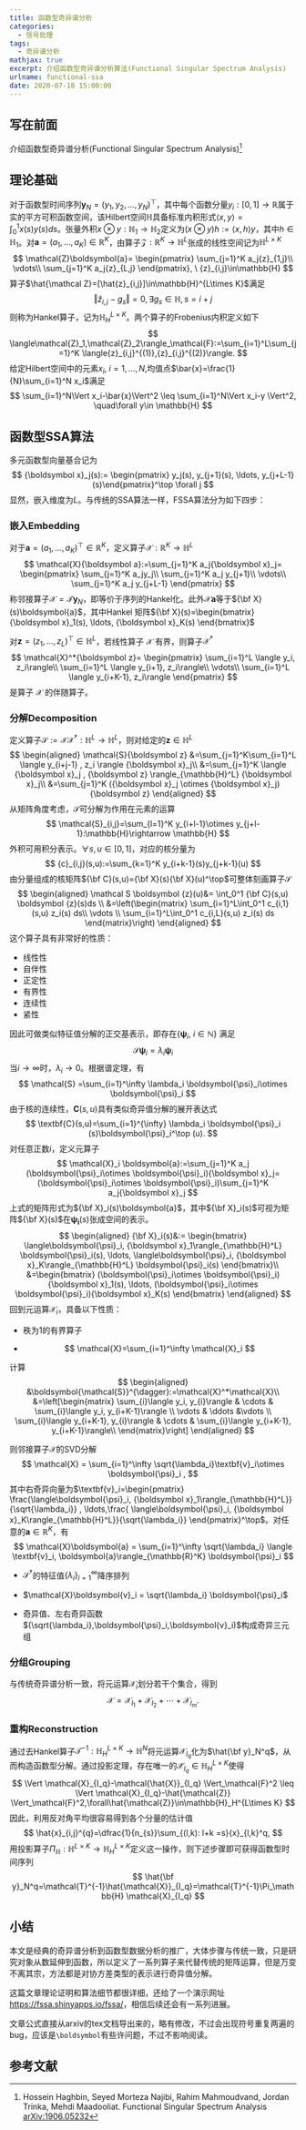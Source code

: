 ```yaml
---
title: 函数型奇异谱分析
categories:
  - 信号处理
tags:
  - 奇异谱分析
mathjax: true
excerpt: 介绍函数型奇异谱分析算法(Functional Singular Spectrum Analysis)
urlname: functional-ssa
date: 2020-07-18 15:00:00
---
```


## 写在前面

介绍函数型奇异谱分析(Functional Singular Spectrum Analysis)[^1]

## 理论基础

对于函数型时间序列$\boldsymbol y_N = (y_1,y_2,\ldots,y_N)^\top$，其中每个函数分量$y_i : [0,1] \to \mathbb R$属于实的平方可积函数空间，该Hilbert空间$\mathbb H$具备标准内积形式$\left\langle x,y\right\rangle=\int_0^1 x(s)y(s)ds$。张量外积$x\otimes y: \mathbb{H}_1\rightarrow \mathbb{H}_2$定义为$(x\otimes y)h:=\langle x, h \rangle y$，其中$h\in \mathbb{H}_1$。对$\boldsymbol{a}=(a_1,\ldots, a_K)\in\mathbb{R}^K$，由算子$\mathcal{Z}: \mathbb{R}^K \rightarrow \mathbb{H}^L$张成的线性空间记为$\mathbb{H}^{L\times K}$
$$
\mathcal{Z}\boldsymbol{a}=
\begin{pmatrix}	\sum_{j=1}^K a_j{z}_{1,j}\\ \vdots\\ \sum_{j=1}^K a_j{z}_{L,j} \end{pmatrix},
\ {z}_{i,j}\in\mathbb{H}
$$
算子$\hat{\mathcal Z}=[\hat{z}_{i,j}]\in\mathbb{H}^{L\times K}$满足
$$
\Vert\hat z_{i,j}-g_s\Vert=0,\exists g_s\in\mathbb{H},s=i+j
$$
则称为Hankel算子，记为$\mathbb{H}_H^{L\times K}$。两个算子的Frobenius内积定义如下
$$
\langle\mathcal{Z}_1,\mathcal{Z}_2\rangle_\mathcal{F}:=\sum_{i=1}^L\sum_{j=1}^K \langle{z}_{i,j}^{(1)},{z}_{i,j}^{(2)}\rangle.
$$
给定Hilbert空间中的元素$x_i,\ i=1,\ldots, N$,均值点$\bar{x}=\frac{1}{N}\sum_{i=1}^N x_i$满足
$$
\sum_{i=1}^N\Vert x_i-\bar{x}\Vert^2 \leq \sum_{i=1}^N\Vert x_i-y \Vert^2, \quad\forall y\in \mathbb{H}
$$

## 函数型SSA算法

多元函数型向量基合记为
$$
{\boldsymbol x}_j(s):= \begin{pmatrix} y_j(s), y_{j+1}(s), \ldots, y_{j+L-1}(s)\end{pmatrix}^\top \forall j
$$
显然，嵌入维度为$L$。与传统的SSA算法一样，FSSA算法分为如下四步：

### 嵌入Embedding

对于${\boldsymbol a}=\left(a_1,\ldots, a_K\right)^\top \in\mathbb{R}^K$，定义算子$\mathcal{X}:\mathbb{R}^K \rightarrow \mathbb{H}^L$
$$
\mathcal{X}{\boldsymbol a}:=\sum_{j=1}^K a_j{\boldsymbol x}_j=
\begin{pmatrix} \sum_{j=1}^K a_jy_j\\ \sum_{j=1}^K a_j y_{j+1}\\ \vdots\\ \sum_{j=1}^K a_j y_{j+L-1} \end{pmatrix}
$$
称邻接算子$\mathcal{X}=\mathcal{T}\textbf{y}_N$，即等价于序列的Hankel化。此外$\mathcal{X} \boldsymbol{a}$等于${\bf X}(s)\boldsymbol{a}$，其中Hankel 矩阵${\bf X}(s)=\begin{bmatrix} {\boldsymbol x}_1(s), \ldots, {\boldsymbol x}_K(s) \end{bmatrix}$

对${\boldsymbol z}=\left(z_1,\ldots, z_L\right)^\top\in\mathbb{H}^L$，若线性算子 $\mathcal{X}$ 有界，则算子$\mathcal{X}^*$
$$
\mathcal{X}^*{\boldsymbol z}=
\begin{pmatrix} \sum_{i=1}^L \langle y_i, z_i\rangle\\ \sum_{i=1}^L \langle y_{i+1}, z_i\rangle\\ \vdots\\ \sum_{i=1}^L \langle y_{i+K-1}, z_i\rangle \end{pmatrix}
$$
是算子 $\mathcal{X}$ 的伴随算子。

### 分解Decomposition

定义算子$\mathcal S:=\mathcal{X}\mathcal{X}^*: \mathbb{H}^L\rightarrow \mathbb{H}^L$，则对给定的${\boldsymbol z}\in \mathbb{H}^{L}$
$$
\begin{aligned}
\mathcal{S}{\boldsymbol z}
&=\sum_{j=1}^K\sum_{i=1}^L \langle y_{i+j-1} , z_i \rangle {\boldsymbol x}_j\\
&=\sum_{j=1}^K \langle {\boldsymbol x}_j , {\boldsymbol z} \rangle_{\mathbb{H}^L} {\boldsymbol x}_j\\
&=\sum_{j=1}^K ({\boldsymbol x}_j \otimes {\boldsymbol x}_j) {\boldsymbol z}
\end{aligned}
$$
从矩阵角度考虑，$\boldsymbol{\mathcal{S}}$可分解为作用在元素的运算
$$
\mathcal{S}_{i,j}=\sum_{l=1}^K y_{i+l-1}\otimes y_{j+l-1}:\mathbb{H}\rightarrow \mathbb{H}
$$
外积可用积分表示。$\forall s,u\in[0,1]$，对应的核分量为
$$
{c}_{i,j}(s,u):=\sum_{k=1}^K y_{i+k-1}(s)y_{j+k-1}(u)
$$
由分量组成的核矩阵${\bf C}(s,u)={\bf X}(s){\bf X}(u)^\top$可整体刻画算子$\mathcal{S}$
$$
\begin{aligned}
\mathcal S \boldsymbol {z}(u)&= \int_0^1 {\bf C}(s,u) \boldsymbol {z}(s)ds \\
&=\left(\begin{matrix} \sum_{i=1}^L\int_0^1 c_{i,1}(s,u) z_i(s) ds\\ \vdots \\ \sum_{i=1}^L\int_0^1 c_{i,L}(s,u) z_i(s) ds \end{matrix}\right)
\end{aligned}
$$
这个算子具有非常好的性质：

- 线性性
- 自伴性
- 正定性
- 有界性
- 连续性
- 紧性

因此可做类似特征值分解的正交基表示，即存在$\left\lbrace \boldsymbol{\psi}_i, \ i\in \mathbb{N}\right\rbrace$ 满足
$$
\mathcal{S} \boldsymbol{\psi}_i=\lambda_i \boldsymbol{\psi}_i
$$
当$i \longrightarrow \infty$时，$\lambda_i \longrightarrow 0$。根据谱定理，有
$$
\mathcal{S} =\sum_{i=1}^\infty \lambda_i \boldsymbol{\psi}_i\otimes \boldsymbol{\psi}_i
$$
由于核的连续性，$\textbf{C}(s,u)$具有类似奇异值分解的展开表达式
$$
\textbf{C}(s,u)=\sum_{i=1}^{\infty} \lambda_i \boldsymbol{\psi}_i (s)\boldsymbol{\psi}_i^\top (u).
$$
对任意正数$i$，定义元算子
$$
\mathcal{X}_i \boldsymbol{a}:=\sum_{j=1}^K a_j (\boldsymbol{\psi}_i\otimes \boldsymbol{\psi}_i){\boldsymbol x}_j= (\boldsymbol{\psi}_i\otimes \boldsymbol{\psi}_i)\sum_{j=1}^K a_j{\boldsymbol x}_j
$$
上式的矩阵形式为${\bf X}_i(s)\boldsymbol{a}$，其中${\bf X}_i(s)$可视为矩阵${\bf X}(s)$在$\boldsymbol{\psi_i}(s)$张成空间的表示。
$$
\begin{aligned}
{\bf X}_i(s)&:=
\begin{bmatrix} \langle\boldsymbol{\psi}_i, {\boldsymbol x}_1\rangle_{\mathbb{H}^L} \boldsymbol{\psi}_i(s), \ldots, \langle\boldsymbol{\psi}_i, {\boldsymbol x}_K\rangle_{\mathbb{H}^L} \boldsymbol{\psi}_i(s) \end{bmatrix}\\
&=\begin{bmatrix} (\boldsymbol{\psi}_i\otimes \boldsymbol{\psi}_i){\boldsymbol x}_1(s), \ldots, (\boldsymbol{\psi}_i\otimes \boldsymbol{\psi}_i){\boldsymbol x}_K(s) \end{bmatrix}
\end{aligned}
$$
回到元运算$\mathcal{X}_i$，具备以下性质：

- 秩为$1$的有界算子

- $$
  \mathcal{X}=\sum_{i=1}^\infty \mathcal{X}_i
  $$

计算
$$
\begin{aligned}
&\boldsymbol{\mathcal{S}}^{\dagger}:=\mathcal{X}^*\mathcal{X}\\
&=\left[\begin{matrix}
\sum_{i}\langle y_i, y_{i}\rangle & \cdots & \sum_{i}\langle y_i, y_{i+K-1}\rangle \\
\vdots & \ddots &\vdots \\
\sum_{i}\langle y_{i+K-1}, y_{i}\rangle & \cdots & \sum_{i}\langle y_{i+K-1}, y_{i+K-1}\rangle\\
\end{matrix}\right]
\end{aligned}
$$

则邻接算子$\mathcal{X}$的SVD分解
$$
\mathcal{X} = \sum_{i=1}^\infty \sqrt{\lambda_i}\textbf{v}_i\otimes \boldsymbol{\psi}_i  ,
$$
其中右奇异向量为$\textbf{v}_i=\begin{pmatrix} \frac{\langle\boldsymbol{\psi}_i, {\boldsymbol x}_1\rangle_{\mathbb{H}^L}}{\sqrt{\lambda_i}} , \ldots,\frac{ \langle\boldsymbol{\psi}_i, {\boldsymbol x}_K\rangle_{\mathbb{H}^L}}{\sqrt{\lambda_i}} \end{pmatrix}^\top$。对任意的$\boldsymbol{a}\in\mathbb{R}^K$，有
$$
\mathcal{X}\boldsymbol{a} = \sum_{i=1}^\infty \sqrt{\lambda_i} \langle \textbf{v}_i, \boldsymbol{a}\rangle_{\mathbb{R}^K}  \boldsymbol{\psi}_i
$$

- $\boldsymbol{\mathcal{S}}^\dagger$的特征值$\{\lambda_i\}_{i=1}^\infty$降序排列
- $\mathcal{X}\boldsymbol{v}_i = \sqrt{\lambda_i} \boldsymbol{\psi}_i$

- 奇异值、左右奇异函数$(\sqrt{\lambda_i},\boldsymbol{\psi}_i,\boldsymbol{v}_i)$构成奇异三元组

### 分组Grouping

与传统奇异谱分析一致，将元运算$\mathcal{X}_i$划分若干个集合，得到
$$
\mathcal{X}=\mathcal{X}_{I_1}+\mathcal{X}_{I_2}+\cdots+\mathcal{X}_{I_m}.
$$

### 重构Reconstruction

通过去Hankel算子$\mathcal{T}^{-1}:\mathbb{H}_H^{L\times K} \rightarrow \mathbb{H}^N$将元运算$\mathcal{X}_{I_q}$化为$\hat{\bf y}_N^q$，从而构造函数型分解。通过投影定理，存在唯一的$\mathcal{\hat{X}}_{I_q}\in\mathbb{H}_H^{L\times K}$使得
$$
\Vert \mathcal{X}_{I_q}-\mathcal{\hat{X}}_{I_q} \Vert_\mathcal{F}^2 \leq \Vert \mathcal{X}_{I_q}-\hat{\mathcal{Z}} \Vert_\mathcal{F}^2,\forall\hat{\mathcal{Z}}\in\mathbb{H}_H^{L\times K}
$$
因此，利用反对角平均很容易得到各个分量的估计值
$$
\hat{x}_{i,j}^{q}=\dfrac{1}{n_{s}}\sum_{(l,k): l+k =s}{x}_{l,k}^q,
$$
用投影算子$\Pi_\mathbb{H}:\mathbb{H}^{L\times K}\rightarrow \mathbb{H}^{L\times K}_H$定义这一操作，则下述步骤即可获得函数型时间序列
$$
\hat{\bf y}_N^q=\mathcal{T}^{-1}\hat{\mathcal{X}}_{I_q}=\mathcal{T}^{-1}\Pi_\mathbb{H} \mathcal{X}_{I_q}
$$

## 小结

本文是经典的奇异谱分析到函数型数据分析的推广，大体步骤与传统一致，只是研究对象从数延伸到函数，所以定义了一系列算子来代替传统的矩阵运算，但是万变不离其宗，方法都是对协方差类型的表示进行奇异值分解。

这篇文章理论证明和算法细节都很详细，还给了一个演示网址<https://fssa.shinyapps.io/fssa/>，相信后续还会有一系列进展。

文章公式直接从arxiv的tex文档导出来的，略有修改，不过会出现符号重复两遍的bug，应该是`\boldsymbol`有些许问题，不过不影响阅读。

## 参考文献

[^1]: Hossein Haghbin, Seyed Morteza Najibi, Rahim Mahmoudvand, Jordan Trinka, Mehdi Maadooliat. Functional Singular Spectrum Analysis [arXiv:1906.05232](https://arxiv.org/abs/1906.05232)
